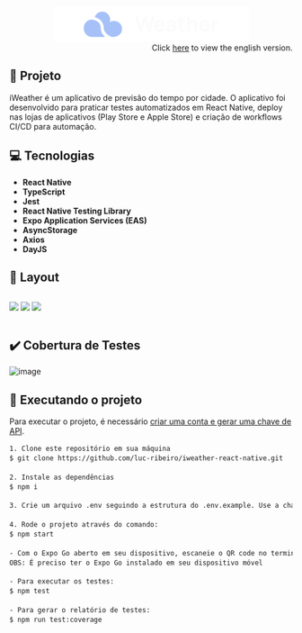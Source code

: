 <div align="center">
  <img height="60" src="./src/assets/logo.svg"  />
</div>

<div align="right">
  Click <a href="https://github.com/luc-ribeiro/iweather-react-native/blob/main/README.md">here</a> to view the english version.
</div>

## 📄 Projeto

iWeather é um aplicativo de previsão do tempo por cidade. 
O aplicativo foi desenvolvido para praticar testes automatizados em React Native, deploy nas lojas de aplicativos (Play Store e Apple Store) e criação de workflows CI/CD para automação.

## 💻 Tecnologias

- **React Native**
- **TypeScript**
- **Jest**
- **React Native Testing Library**
- **Expo Application Services (EAS)**
- **AsyncStorage**
- **Axios**
- **DayJS**

## 🔖 Layout 

<div align="center" style="display: flex;">
  
<img src="https://github.com/luc-ribeiro/iweather-react-native/assets/69688077/e7abba30-d869-4e03-8426-4bdd292cc60e"
width="200px">
<img src="https://github.com/luc-ribeiro/iweather-react-native/assets/69688077/aedea009-e637-400a-9d0e-33a2b26c1640"
width="200px">
<img src="https://github.com/luc-ribeiro/iweather-react-native/assets/69688077/a071bb30-ca90-4ffa-8888-f6c8f6b77d09"
width="200px">

</div>

## :heavy_check_mark: Cobertura de Testes 

![image](https://github.com/luc-ribeiro/iweather-react-native/assets/69688077/357ee0f8-a085-4a43-ac42-7a0372b4d18a)

## 🚀 Executando o projeto

Para executar o projeto, é necessário [criar uma conta e gerar uma chave de API](https://openweathermap.org/api).

```bash
1. Clone este repositório em sua máquina
$ git clone https://github.com/luc-ribeiro/iweather-react-native.git

2. Instale as dependências
$ npm i

3. Crie um arquivo .env seguindo a estrutura do .env.example. Use a chave de API gerada anteriormente.

4. Rode o projeto através do comando:
$ npm start

- Com o Expo Go aberto em seu dispositivo, escaneie o QR code no terminal
OBS: É preciso ter o Expo Go instalado em seu dispositivo móvel

- Para executar os testes:
$ npm test

- Para gerar o relatório de testes:
$ npm run test:coverage
